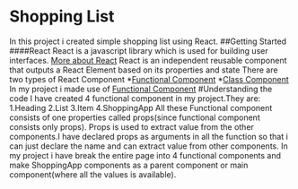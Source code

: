 # Shopping List 
In this project i created simple shopping list using React.
##Getting Started
####React
React is a javascript library which is used for building user interfaces.
[More about React](https://reactjs.org/docs/getting-started.html)
React is an independent reusable component that outputs a React Element based on its properties and state
There are two types of React Component
*[Functional Component](https://reactjs.org/docs/components-and-props.html)
*[Class Component](https://reactjs.org/docs/components-and-props.html)
In my project i made use of [Functional Component](https://reactjs.org/docs/components-and-props.html)
#Understanding the code
I have created 4 functional component in my project.They are:
1.Heading
2.List
3.Item
4.ShoppingApp
All these Functional component consists of one properties called props(since functional component consists only props). Props is used to extract value from the other components.I have declared props as arguments in all the function so that i can just declare the name and can extract value from other components.
In my project i have break the entire page into 4 functional components and make ShoppingApp components as a parent component or main component(where all the values is available).